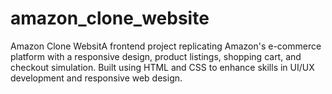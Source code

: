 # amazon_clone_website
Amazon Clone WebsitA frontend project replicating Amazon's e-commerce platform with a responsive design, product listings, shopping cart, and checkout simulation. Built using HTML and CSS to enhance skills in UI/UX development and responsive web design.
